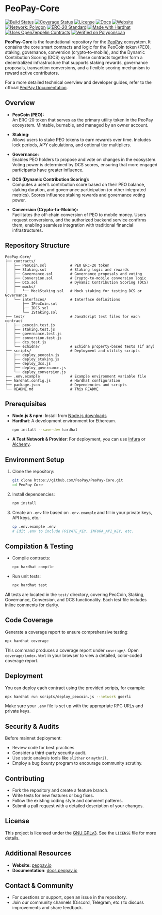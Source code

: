 # PeoPay-Core

[![Build Status](https://img.shields.io/github/actions/workflow/status/YourUsername/PeoPay-Core/ci.yml?branch=main)](https://github.com/PeoPay/PeoPay-Core/actions)
[![Coverage Status](https://img.shields.io/coveralls/github/YourUsername/PeoPay-Core/main.svg)](https://coveralls.io/github/PeoPay/PeoPay-Core?branch=main)
[![License](https://img.shields.io/badge/License-GPLv3-blue.svg)](https://www.gnu.org/licenses/gpl-3.0)
[![Docs](https://img.shields.io/badge/docs-peopay.io-informational)](https://docs.peopay.io/)
[![Website](https://img.shields.io/badge/website-peopay.io-blue)](https://peopay.io/)
[![Network: Polygon](https://img.shields.io/badge/network-polygon-8247E5?logo=polygon)](https://polygon.technology/)
[![ERC-20 Standard](https://img.shields.io/badge/ERC-20-blue.svg)](https://eips.ethereum.org/EIPS/eip-20)
[![Made with Hardhat](https://img.shields.io/badge/made%20with-hardhat-FF8800.svg)](https://hardhat.org/)
[![Uses OpenZeppelin Contracts](https://img.shields.io/badge/OpenZeppelin-Contracts-brightgreen.svg)](https://openzeppelin.com/contracts/)
[![Verified on Polygonscan](https://img.shields.io/badge/verified%20on-polygonscan-blue.svg)](https://polygonscan.com/)


**PeoPay-Core** is the foundational repository for the [PeoPay](https://peopay.io/) ecosystem. It contains the core smart contracts and logic for the PeoCoin token (PEO), staking, governance, conversion (crypto-to-mobile), and the Dynamic Contribution Scoring (DCS) system. These contracts together form a decentralized infrastructure that supports staking rewards, governance proposals, transaction conversions, and a flexible scoring mechanism to reward active contributors.

For a more detailed technical overview and developer guides, refer to the official [PeoPay Documentation](https://docs.peopay.io/).

## Overview

- **PeoCoin (PEO):**  
  An ERC-20 token that serves as the primary utility token in the PeoPay ecosystem. Mintable, burnable, and managed by an owner account.

- **Staking:**  
  Allows users to stake PEO tokens to earn rewards over time. Includes lock periods, APY calculations, and optional tier multipliers.

- **Governance:**  
  Enables PEO holders to propose and vote on changes in the ecosystem. Voting power is determined by DCS scores, ensuring that more engaged participants have greater influence.

- **DCS (Dynamic Contribution Scoring):**  
  Computes a user’s contribution score based on their PEO balance, staking duration, and governance participation (or other integrated metrics). Scores influence staking rewards and governance voting power.

- **Conversion (Crypto-to-Mobile):**  
  Facilitates the off-chain conversion of PEO to mobile money. Users request conversions, and the authorized backend service confirms them, enabling seamless integration with traditional financial infrastructures.

## Repository Structure

```plaintext
PeoPay-Core/
├── contracts/
│   ├── PeoCoin.sol           # PEO ERC-20 token
│   ├── Staking.sol           # Staking logic and rewards
│   ├── Governance.sol        # Governance proposals and voting
│   ├── Conversion.sol        # Crypto-to-mobile conversion logic
│   ├── DCS.sol               # Dynamic Contribution Scoring (DCS)
│   ├── mocks/
│   │   └── MockStaking.sol   # Mock staking for testing DCS or Governance
│   └── interfaces/           # Interface definitions
│       ├── IPeoCoin.sol
│       ├── IDCS.sol
│       └── IStaking.sol
├── test/                     # JavaScript test files for each contract
│   ├── peocoin.test.js
│   ├── staking.test.js
│   ├── governance.test.js
│   ├── conversion.test.js
│   ├── dcs.test.js
│   └── echidna/              # Echidna property-based tests (if any)
├── scripts/                  # Deployment and utility scripts
│   ├── deploy_peocoin.js
│   ├── deploy_staking.js
│   ├── deploy_dcs.js
│   ├── deploy_governance.js
│   └── deploy_conversion.js
├── .env.example              # Example environment variable file
├── hardhat.config.js         # Hardhat configuration
├── package.json              # Dependencies and scripts
└── README.md                 # This README
```

## Prerequisites

- **Node.js & npm**: Install from [Node.js downloads](https://nodejs.org/en/download/)
- **Hardhat**: A development environment for Ethereum.  
  ```bash
  npm install --save-dev hardhat
  ```
- **A Test Network & Provider**: For deployment, you can use [Infura](https://infura.io/) or [Alchemy](https://www.alchemy.com/).

## Environment Setup

1. Clone the repository:
   ```bash
   git clone https://github.com/PeoPay/PeoPay-Core.git
   cd PeoPay-Core
   ```
2. Install dependencies:
   ```bash
   npm install
   ```
3. Create an `.env` file based on `.env.example` and fill in your private keys, API keys, etc.:
   ```bash
   cp .env.example .env
   # Edit .env to include PRIVATE_KEY, INFURA_API_KEY, etc.
   ```

## Compilation & Testing

- Compile contracts:
  ```bash
  npx hardhat compile
  ```
  
- Run unit tests:
  ```bash
  npx hardhat test
  ```
  
All tests are located in the `test/` directory, covering PeoCoin, Staking, Governance, Conversion, and DCS functionality. Each test file includes inline comments for clarity.

## Code Coverage

Generate a coverage report to ensure comprehensive testing:
```bash
npx hardhat coverage
```

This command produces a coverage report under `coverage/`. Open `coverage/index.html` in your browser to view a detailed, color-coded coverage report.

## Deployment

You can deploy each contract using the provided scripts, for example:
```bash
npx hardhat run scripts/deploy_peocoin.js --network goerli
```

Make sure your `.env` file is set up with the appropriate RPC URLs and private keys.

## Security & Audits

Before mainnet deployment:

- Review code for best practices.
- Consider a third-party security audit.
- Use static analysis tools like `slither` or `mythril`.
- Employ a bug bounty program to encourage community scrutiny.

## Contributing

- Fork the repository and create a feature branch.
- Write tests for new features or bug fixes.
- Follow the existing coding style and comment patterns.
- Submit a pull request with a detailed description of your changes.

## License

This project is licensed under the [GNU GPLv3](https://www.gnu.org/licenses/gpl-3.0.en.html). See the `LICENSE` file for more details.

## Additional Resources

- **Website:** [peopay.io](https://peopay.io/)
- **Documentation:** [docs.peopay.io](https://docs.peopay.io/)

## Contact & Community

- For questions or support, open an issue in the repository.
- Join our community channels (Discord, Telegram, etc.) to discuss improvements and share feedback.
